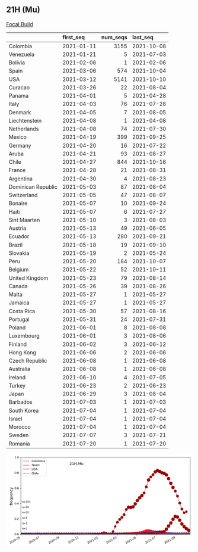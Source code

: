

## 21H (Mu)
[Focal Build](https://nextstrain.org/groups/neherlab/ncov/21H.Mu)

|                    | first_seq   |   num_seqs | last_seq   |
|:-------------------|:------------|-----------:|:-----------|
| Colombia           | 2021-01-11  |       3155 | 2021-10-08 |
| Venezuela          | 2021-01-21  |          5 | 2021-07-03 |
| Bolivia            | 2021-02-06  |          1 | 2021-02-06 |
| Spain              | 2021-03-06  |        574 | 2021-10-04 |
| USA                | 2021-03-12  |       5141 | 2021-10-10 |
| Curacao            | 2021-03-26  |         22 | 2021-08-04 |
| Panama             | 2021-04-01  |          5 | 2021-04-28 |
| Italy              | 2021-04-03  |         76 | 2021-07-28 |
| Denmark            | 2021-04-05  |          7 | 2021-08-05 |
| Liechtenstein      | 2021-04-08  |          1 | 2021-04-08 |
| Netherlands        | 2021-04-08  |         74 | 2021-07-30 |
| Mexico             | 2021-04-19  |        399 | 2021-09-25 |
| Germany            | 2021-04-20  |         16 | 2021-07-22 |
| Aruba              | 2021-04-21  |         93 | 2021-08-27 |
| Chile              | 2021-04-27  |        844 | 2021-10-16 |
| France             | 2021-04-28  |         21 | 2021-08-31 |
| Argentina          | 2021-04-30  |          4 | 2021-08-23 |
| Dominican Republic | 2021-05-03  |         87 | 2021-08-04 |
| Switzerland        | 2021-05-05  |         47 | 2021-08-07 |
| Bonaire            | 2021-05-07  |         10 | 2021-09-24 |
| Haiti              | 2021-05-07  |          6 | 2021-07-27 |
| Sint Maarten       | 2021-05-10  |          3 | 2021-08-03 |
| Austria            | 2021-05-13  |         49 | 2021-06-05 |
| Ecuador            | 2021-05-13  |        280 | 2021-09-21 |
| Brazil             | 2021-05-18  |         19 | 2021-09-10 |
| Slovakia           | 2021-05-19  |          2 | 2021-05-24 |
| Peru               | 2021-05-20  |        184 | 2021-10-07 |
| Belgium            | 2021-05-22  |         52 | 2021-10-11 |
| United Kingdom     | 2021-05-23  |         79 | 2021-08-14 |
| Canada             | 2021-05-26  |         39 | 2021-08-26 |
| Malta              | 2021-05-27  |          1 | 2021-05-27 |
| Jamaica            | 2021-05-27  |          1 | 2021-05-27 |
| Costa Rica         | 2021-05-30  |         57 | 2021-08-16 |
| Portugal           | 2021-05-31  |         24 | 2021-07-31 |
| Poland             | 2021-06-01  |          8 | 2021-08-08 |
| Luxembourg         | 2021-06-01  |          3 | 2021-08-06 |
| Finland            | 2021-06-02  |          3 | 2021-06-12 |
| Hong Kong          | 2021-06-06  |          2 | 2021-06-06 |
| Czech Republic     | 2021-06-08  |          1 | 2021-06-08 |
| Australia          | 2021-06-08  |          1 | 2021-06-08 |
| Ireland            | 2021-06-10  |          4 | 2021-07-05 |
| Turkey             | 2021-06-23  |          2 | 2021-06-23 |
| Japan              | 2021-06-29  |          3 | 2021-08-04 |
| Barbados           | 2021-07-03  |          1 | 2021-07-03 |
| South Korea        | 2021-07-04  |          1 | 2021-07-04 |
| Israel             | 2021-07-04  |          1 | 2021-07-04 |
| Morocco            | 2021-07-04  |          1 | 2021-07-04 |
| Sweden             | 2021-07-07  |          3 | 2021-07-21 |
| Romania            | 2021-07-20  |          1 | 2021-07-20 |

![Overall trends 21H.Mu](/overall_trends_figures/overall_trends_21H.Mu.png)